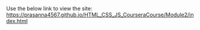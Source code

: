Use the below link to view the site:
https://prasanna4567.github.io/HTML_CSS_JS_CourseraCourse/Module2/index.html
